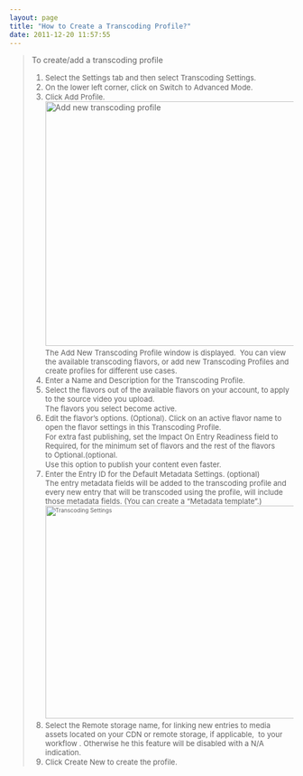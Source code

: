 ```yaml
---
layout: page
title: "How to Create a Transcoding Profile?"
date: 2011-12-20 11:57:55
---
```


> <span class="mce-procedure">To create/add a transcoding profile</span>  
> 1.  <span style="font-size: small;">Select the Settings tab and then select Transcoding Settings.</span>
> 2.  <span style="font-size: small;">On the lower left corner, click on Switch to Advanced Mode.</span>
> 3.  <span style="font-size: small;">Click Add Profile.</span>  
>     <img src="/sites/default/files/u17/New%20transcoding%20profile.png" border="0" alt="Add new transcoding profile" title="Add new transcoding profile" width="800" height="433" />  
>     <span style="font-size: small;">The Add New Transcoding Profile window is displayed.  You can view the available transcoding flavors, or add new Transcoding Profiles and create profiles for different use cases.</span>
> 4.  <span style="font-size: small;">Enter a Name and Description for the Transcoding Profile.</span>
> 5.  <span style="font-size: small;">Select the flavors out of the available flavors on your account, to apply to the source video you upload.</span>  
>     <span style="font-size: small;">The flavors you select become active. </span>
> 6.  <span style="font-size: small;">Edit the flavor’s options. (Optional). Click on an active flavor name to open the flavor settings in this Transcoding Profile.</span>  
>     <span style="font-size: small;">For extra fast publishing, set the Impact On Entry Readiness field to Required, for the minimum set of flavors and the rest of the flavors to Optional.(optional. </span>  
>     <span style="font-size: small;">Use this option to publish your content even faster.</span>
> 7.  <span style="font-size: small;">Enter the Entry ID for the Default Metadata Settings. (optional)<br /><span>The entry metadata fields will be added to the transcoding profile and every new entry that will be transcoded using the profile, will include those metadata fields. (You can create a “Metadata template”.)</span><img src="/sites/default/files/u17/transcoding_settings.png" border="0" alt="Transcoding Settings" title="Transcoding Settings" width="800" height="377" style="font-size: 10px;" /></span>
> 8.  <span style="font-size: small;">Select the Remote storage name, for linking new entries to media assets located on your CDN or remote storage, if applicable,  to your workflow . Otherwise he this feature will be disabled with a N/A indication.</span>
> 9.  <span style="font-size: small;">Click Create New to create the profile.</span>